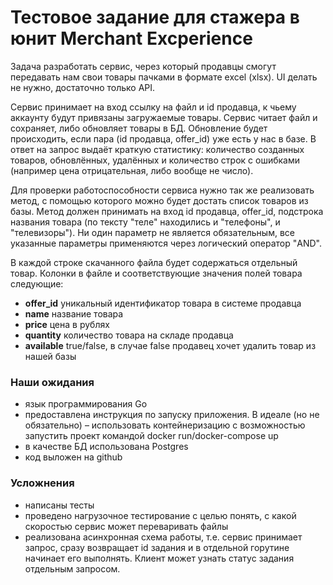 # Тестовое задание для стажера в юнит Merchant Excperience

Задача разработать сервис, через который продавцы смогут передавать нам свои товары пачками в формате excel (xlsx).
UI делать не нужно, достаточно только API.

Сервис принимает на вход ссылку на файл и id продавца, к чьему аккаунту будут привязаны загружаемые товары.
Сервис читает файл и сохраняет, либо обновляет товары в БД. Обновление будет происходить, если пара (id продавца, offer_id) уже есть у нас в базе.
В ответ на запрос выдаёт краткую статистику: количество созданных товаров, обновлённых, удалённых и количество строк с ошибками (например цена отрицательная, либо вообще не число).

Для проверки работоспособности сервиса нужно так же реализовать метод, с помощью которого можно будет достать список товаров из базы.
Метод должен принимать на вход id продавца, offer_id, подстрока названия товара (по тексту "теле" находились и "телефоны", и "телевизоры"). Ни один параметр не является обязательным, все указанные параметры применяются через логический оператор "AND".

В каждой строке скачанного файла будет содержаться отдельный товар.
Колонки в файле и соответствующие значения полей товара следующие:

* **offer_id** уникальный идентификатор товара в системе продавца
* **name** название товара
* **price** цена в рублях
* **quantity** количество товара на складе продавца
* **available** true/false, в случае false продавец хочет удалить товар из нашей базы


### Наши ожидания

* язык программирования Go
* предоставлена инструкция по запуску приложения. В идеале (но не обязательно) – использовать контейнеризацию с возможностью запустить проект командой docker run/docker-compose up
* в качестве БД использована Postgres
* код выложен на github

### Усложнения

* написаны тесты
* проведено нагрузочное тестирование с целью понять, с какой скоростью сервис может переваривать файлы
* реализована асинхронная схема работы, т.е. сервис принимает запрос, сразу возвращает id задания и в отдельной горутине начинает его выполнять. Клиент может узнать статус задания отдельным запросом.